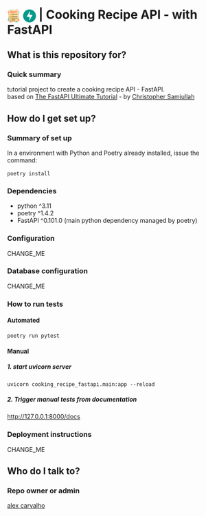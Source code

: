 # <img src="img/cooking-recipe.png" alt="cooking recipe project" width="30" style="vertical-align: middle;"> <img src="img/fastapi-logo-green.png" alt="FastAPI" width="30" style="vertical-align: middle;"> | Cooking Recipe API - with FastAPI

## What is this repository for? ##

### Quick summary

tutorial project to create a cooking recipe API - FastAPI.  
based on [The FastAPI Ultimate Tutorial](https://christophergs.com/python/2021/12/04/fastapi-ultimate-tutorial/) - by [Christopher Samiullah](https://christophergs.com/)


## How do I get set up? ##

### Summary of set up

In a environment with Python and Poetry already installed, issue the command:  
```shell
poetry install
```

### Dependencies

- python ^3.11
- poetry ^1.4.2
- FastAPI ^0.101.0 (main python dependency managed by poetry)  

### Configuration

CHANGE_ME  

### Database configuration

CHANGE_ME  

### How to run tests

#### Automated  
```shell
poetry run pytest
```

#### Manual

##### 1. start uvicorn server
```shell
uvicorn cooking_recipe_fastapi.main:app --reload
```

##### 2. Trigger manual tests from documentation

http://127.0.0.1:8000/docs

### Deployment instructions

CHANGE_ME  


## Who do I talk to? ##

### Repo owner or admin

[alex carvalho](mailto:allex.carvalho@gmail.com)
